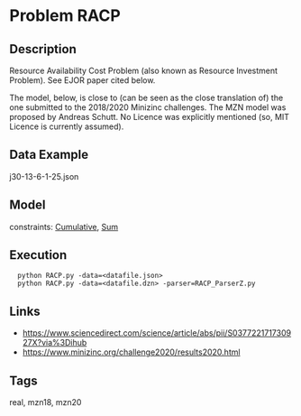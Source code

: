 # Problem RACP
## Description
Resource Availability Cost Problem (also known as Resource Investment Problem).
See EJOR paper cited below.

The model, below, is close to (can be seen as the close translation of) the one submitted to the 2018/2020 Minizinc challenges.
The MZN model was proposed by Andreas Schutt.
No Licence was explicitly mentioned (so, MIT Licence is currently assumed).

## Data Example
  j30-13-6-1-25.json

## Model
  constraints: [Cumulative](http://pycsp.org/documentation/constraints/Cumulative), [Sum](http://pycsp.org/documentation/constraints/Sum)

## Execution
```
  python RACP.py -data=<datafile.json>
  python RACP.py -data=<datafile.dzn> -parser=RACP_ParserZ.py
```

## Links
  - https://www.sciencedirect.com/science/article/abs/pii/S037722171730927X?via%3Dihub
  - https://www.minizinc.org/challenge2020/results2020.html

## Tags
  real, mzn18, mzn20
